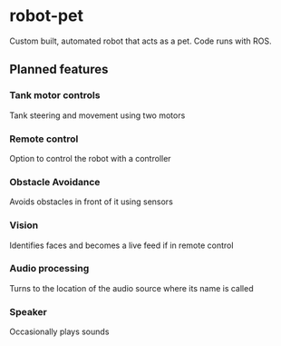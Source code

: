 # robot-pet
Custom built, automated robot that acts as a pet. Code runs with ROS.

## Planned features
### Tank motor controls
Tank steering and movement using two motors
### Remote control
Option to control the robot with a controller
### Obstacle Avoidance
Avoids obstacles in front of it using sensors
### Vision
Identifies faces and becomes a live feed if in remote control
### Audio processing
Turns to the location of the audio source where its name is called
### Speaker
Occasionally plays sounds

